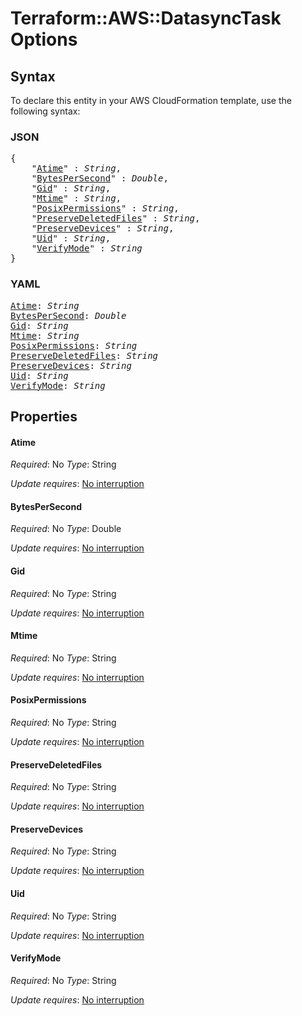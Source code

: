 # Terraform::AWS::DatasyncTask Options

## Syntax

To declare this entity in your AWS CloudFormation template, use the following syntax:

### JSON

<pre>
{
    "<a href="#atime" title="Atime">Atime</a>" : <i>String</i>,
    "<a href="#bytespersecond" title="BytesPerSecond">BytesPerSecond</a>" : <i>Double</i>,
    "<a href="#gid" title="Gid">Gid</a>" : <i>String</i>,
    "<a href="#mtime" title="Mtime">Mtime</a>" : <i>String</i>,
    "<a href="#posixpermissions" title="PosixPermissions">PosixPermissions</a>" : <i>String</i>,
    "<a href="#preservedeletedfiles" title="PreserveDeletedFiles">PreserveDeletedFiles</a>" : <i>String</i>,
    "<a href="#preservedevices" title="PreserveDevices">PreserveDevices</a>" : <i>String</i>,
    "<a href="#uid" title="Uid">Uid</a>" : <i>String</i>,
    "<a href="#verifymode" title="VerifyMode">VerifyMode</a>" : <i>String</i>
}
</pre>

### YAML

<pre>
<a href="#atime" title="Atime">Atime</a>: <i>String</i>
<a href="#bytespersecond" title="BytesPerSecond">BytesPerSecond</a>: <i>Double</i>
<a href="#gid" title="Gid">Gid</a>: <i>String</i>
<a href="#mtime" title="Mtime">Mtime</a>: <i>String</i>
<a href="#posixpermissions" title="PosixPermissions">PosixPermissions</a>: <i>String</i>
<a href="#preservedeletedfiles" title="PreserveDeletedFiles">PreserveDeletedFiles</a>: <i>String</i>
<a href="#preservedevices" title="PreserveDevices">PreserveDevices</a>: <i>String</i>
<a href="#uid" title="Uid">Uid</a>: <i>String</i>
<a href="#verifymode" title="VerifyMode">VerifyMode</a>: <i>String</i>
</pre>

## Properties

#### Atime

_Required_: No
_Type_: String

_Update requires_: [No interruption](https://docs.aws.amazon.com/AWSCloudFormation/latest/UserGuide/using-cfn-updating-stacks-update-behaviors.html#update-no-interrupt)

#### BytesPerSecond

_Required_: No
_Type_: Double

_Update requires_: [No interruption](https://docs.aws.amazon.com/AWSCloudFormation/latest/UserGuide/using-cfn-updating-stacks-update-behaviors.html#update-no-interrupt)

#### Gid

_Required_: No
_Type_: String

_Update requires_: [No interruption](https://docs.aws.amazon.com/AWSCloudFormation/latest/UserGuide/using-cfn-updating-stacks-update-behaviors.html#update-no-interrupt)

#### Mtime

_Required_: No
_Type_: String

_Update requires_: [No interruption](https://docs.aws.amazon.com/AWSCloudFormation/latest/UserGuide/using-cfn-updating-stacks-update-behaviors.html#update-no-interrupt)

#### PosixPermissions

_Required_: No
_Type_: String

_Update requires_: [No interruption](https://docs.aws.amazon.com/AWSCloudFormation/latest/UserGuide/using-cfn-updating-stacks-update-behaviors.html#update-no-interrupt)

#### PreserveDeletedFiles

_Required_: No
_Type_: String

_Update requires_: [No interruption](https://docs.aws.amazon.com/AWSCloudFormation/latest/UserGuide/using-cfn-updating-stacks-update-behaviors.html#update-no-interrupt)

#### PreserveDevices

_Required_: No
_Type_: String

_Update requires_: [No interruption](https://docs.aws.amazon.com/AWSCloudFormation/latest/UserGuide/using-cfn-updating-stacks-update-behaviors.html#update-no-interrupt)

#### Uid

_Required_: No
_Type_: String

_Update requires_: [No interruption](https://docs.aws.amazon.com/AWSCloudFormation/latest/UserGuide/using-cfn-updating-stacks-update-behaviors.html#update-no-interrupt)

#### VerifyMode

_Required_: No
_Type_: String

_Update requires_: [No interruption](https://docs.aws.amazon.com/AWSCloudFormation/latest/UserGuide/using-cfn-updating-stacks-update-behaviors.html#update-no-interrupt)

